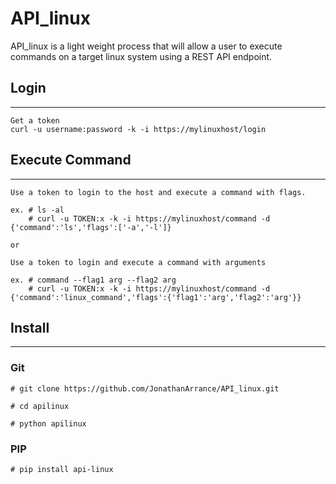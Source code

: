 # API_linux

API_linux is a light weight process that will allow a user to execute commands on a target linux system using a REST API endpoint.

## Login
--------

```
Get a token
curl -u username:password -k -i https://mylinuxhost/login
```

## Execute Command
------------------

```
Use a token to login to the host and execute a command with flags.

ex. # ls -al
    # curl -u TOKEN:x -k -i https://mylinuxhost/command -d {'command':'ls','flags':['-a','-l']}

or

Use a token to login and execute a command with arguments

ex. # command --flag1 arg --flag2 arg 
    # curl -u TOKEN:x -k -i https://mylinuxhost/command -d {'command':'linux_command','flags':{'flag1':'arg','flag2':'arg'}}
```

## Install
----------
### Git
```
# git clone https://github.com/JonathanArrance/API_linux.git

# cd apilinux

# python apilinux
```

### PIP
```
# pip install api-linux
```
